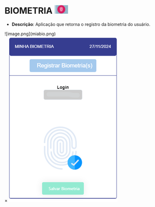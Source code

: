 # BIOMETRIA ![image.png](biometria.png)

- **Descrição**: Aplicação que retorna o registro da biometria do usuário.

<label for="modal-toggle-12">
![image.png](miabio.png)
</label>
<input type="checkbox" id="modal-toggle-12" style="display:none;">
<div class="modal">
<label for="modal-toggle-12" class="close">&times;</label>
<img src="/SGD/miabio.png" alt="Imagem Ampliada">
</div>
